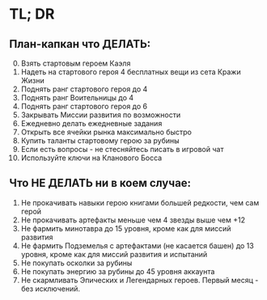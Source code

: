# TL; DR
## План-капкан что ДЕЛАТЬ:
0. Взять стартовым героем Каэля
1. Надеть на стартового героя 4 бесплатных вещи из сета Кражи Жизни
2. Поднять ранг стартового героя до 4
3. Поднять ранг Воительницы до 4
4. Поднять ранг стартового героя до 6
5. Закрывать Миссии развития по возможности
6. Ежедневно делать ежедневные задания
7. Открыть все ячейки рынка максимально быстро
8. Купить таланты стартовому герою за рубины
9. Если есть вопросы - не стесняйтесь писать в игровой чат
10. Используйте ключи на Кланового Босса

## Что НЕ ДЕЛАТЬ ни в коем случае:
1. Не прокачивать навыки герою книгами большей редкости, чем сам герой
2. Не прокачивать артефакты меньше чем 4 звезды выше чем +12
3. Не фармить минотавра до 15 уровня, кроме как для миссий развития
4. Не фармить Подземелья с артефактами (не касается башен) до 13 уровня, кроме как для миссий развития и испытаний
5. Не покупать осколки за рубины
6. Не покупать энергию за рубины до 45 уровня аккаунта
7. Не скармливать Эпических и Легендарных героев. Первый месяц - без исключений. 
